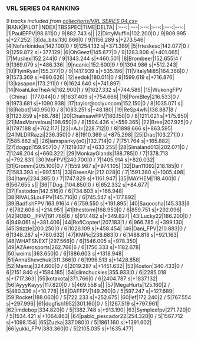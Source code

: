 ### VRL SERIES 04 RANKING
*9 tracks included from [collections/VRL SERIES 04.csv](/collections/VRL%20SERIES%2004.csv)*
|RANK|PILOT|INDEX|TBSSPEC|TIME|DELTA|
|:---:|:---|:---:|:---:|:---:|---:|
|1|PaulEFPV|98.611|0 / 9|882.743 s||
|2|DirtyMuffin|102.200|0 / 9|909.995 s|+27.252|
|3|da_bits|130.866|0 / 9|1156.289 s|+273.546|
|4|Nofarkinidea|142.100|0 / 9|1254.132 s|+371.389|
|5|frteskesc|142.077|0 / 9|1259.872 s|+377.129|
|6|OhGeez!|145.677|0 / 9|1283.808 s|+401.065|
|7|Musilex|152.244|0 / 9|1343.244 s|+460.501|
|8|Brombeer|152.655|4 / 9|1369.079 s|+486.336|
|9|neanic|152.600|9 / 9|1394.986 s|+512.243|
|10|FlyinRyan|155.377|0 / 9|1417.939 s|+535.196|
|11|VitalyMi85|164.366|0 / 9|1573.369 s|+690.626|
|12|eedok|180.011|0 / 9|1599.619 s|+716.876|
|13|kasapon|173.211|0 / 9|1624.640 s|+741.897|
|14|NoahLikeTheArk|182.900|1 / 9|1627.332 s|+744.589|
|15|WukongFPV（China）|177.044|0 / 9|1637.409 s|+754.666|
|16|PomBley|216.533|0 / 9|1973.681 s|+1090.938|
|17|taylor@cclyuncom|152.150|0 / 8|1035.071 s||
|18|Robot|140.950|0 / 8|1083.251 s|+48.180|
|19|ReSp4wN|138.887|8 / 8|1123.859 s|+88.788|
|20|ChainsawFPV|180.150|0 / 8|1211.021 s|+175.950|
|21|MaxMarvelous|198.650|0 / 8|1594.436 s|+559.365|
|22|Bree|207.925|0 / 8|1797.188 s|+762.117|
|23|=AJ=|228.712|0 / 8|1898.666 s|+863.595|
|24|MLDRRazzi|236.350|0 / 8|1910.369 s|+875.298|
|25|Drac|103.271|0 / 7|585.882 s||
|26|iamspanky{o0}|132.714|0 / 7|751.764 s|+165.882|
|27|doggz|159.957|0 / 7|1219.137 s|+633.255|
|28|Simaland013|202.071|0 / 7|1246.204 s|+660.322|
|29|MonkayGlands|188.785|0 / 7|1378.713 s|+792.831|
|30|MoFPV!|240.700|0 / 7|1405.914 s|+820.032|
|31|Grommi|205.100|0 / 7|1559.987 s|+974.105|
|32|Dan11092|218.185|0 / 7|1583.393 s|+997.511|
|33|GreenAir|212.028|0 / 7|1591.380 s|+1005.498|
|34|Itany|234.385|0 / 7|1747.829 s|+1161.947|
|35|MAYHEM|118.400|0 / 6|567.655 s||
|36|TDog_|104.850|0 / 6|652.332 s|+84.677|
|37|Fastodon|142.516|0 / 6|734.603 s|+166.948|
|38|RIVALSLouFPV|145.716|0 / 6|745.547 s|+177.892|
|39|BadfishFPV|163.916|4 / 6|759.550 s|+191.895|
|40|Saqoosha|145.333|6 / 6|782.606 s|+214.951|
|41|thestorm|168.950|0 / 6|859.751 s|+292.096|
|42|ROBO__FPV|191.766|6 / 6|917.482 s|+349.827|
|43|Lucky22|186.200|0 / 6|949.061 s|+381.406|
|44|RoflCopter!|207.183|1 / 6|966.785 s|+399.130|
|45|Stizzle|200.250|0 / 6|1026.109 s|+458.454|
|46|Dani_FPV|210.883|0 / 6|1348.287 s|+780.632|
|47|KMPic|238.683|0 / 6|1488.818 s|+921.163|
|48|WHATSNEXT|297.566|0 / 6|1546.005 s|+978.350|
|49|AZAerosports|262.766|6 / 6|1750.333 s|+1182.678|
|50|weims|363.650|0 / 6|1886.603 s|+1318.948|
|51|AnnaShevchuk|311.366|0 / 6|1996.513 s|+1428.858|
|52|Manraj|324.600|0 / 6|2019.287 s|+1451.632|
|53|Koston|340.433|0 / 6|2151.840 s|+1584.185|
|54|slimchuckles|355.933|0 / 6|2285.018 s|+1717.363|
|55|kotakota|371.766|0 / 6|2404.787 s|+1837.132|
|56|AyyyKayyy|117.820|0 / 5|469.558 s||
|57|MegaHurts|125.160|2 / 5|480.336 s|+10.778|
|58|DAFFPV|149.260|0 / 5|597.247 s|+127.689|
|59|Rocket|188.060|0 / 5|722.233 s|+252.675|
|60|lef|172.240|2 / 5|767.554 s|+297.996|
|61|dogfish1952|301.160|0 / 5|1267.519 s|+797.961|
|62|imdebop|334.820|0 / 5|1382.748 s|+913.190|
|63|Symplexfpv|271.720|0 / 5|1534.421 s|+1064.863|
|64|pablo_pescador22|254.320|0 / 5|1567.712 s|+1098.154|
|65|Zuzka|337.080|0 / 5|1861.160 s|+1391.602|
|66|yukki_FPV|383.360|0 / 5|2105.035 s|+1635.477|
